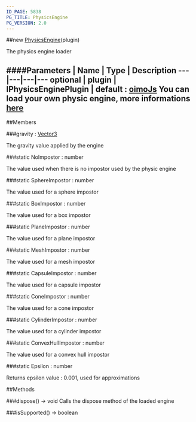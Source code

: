 ```yaml
---
ID_PAGE: 5838
PG_TITLE: PhysicsEngine
PG_VERSION: 2.0
---
```

##new [PhysicsEngine](page.php?p=5838)(plugin)


The physics engine loader


####Parameters
 | Name | Type | Description
---|---|---|---
optional | plugin | IPhysicsEnginePlugin | default : [oimoJs](http://lo-th.github.io/Oimo.js/) You can load your own physic engine, more informations [here](https://github.com/BabylonJS/Babylon.js/wiki/Adding-your-own-physics-engine-plugin-to-Babylon.js)
---

##Members

###gravity : [Vector3](page.php?p=5808)



The gravity value applied by the engine


###static NoImpostor : number



The value used when there is no impostor used by the physic engine


###static SphereImpostor : number



The value used for a sphere impostor


###static BoxImpostor : number



The value used for a box impostor


###static PlaneImpostor : number



The value used for a plane impostor


###static MeshImpostor : number



The value used for a mesh impostor


###static CapsuleImpostor : number



The value used for a capsule impostor


###static ConeImpostor : number



The value used for a cone impostor


###static CylinderImpostor : number



The value used for a cylinder impostor


###static ConvexHullImpostor : number



The value used for a convex hull impostor


###static Epsilon : number



Returns epsilon value : 0.001, used for approximations







##Methods

###dispose() &rarr; void
Calls the dispose method of the loaded engine




###isSupported() &rarr; boolean

